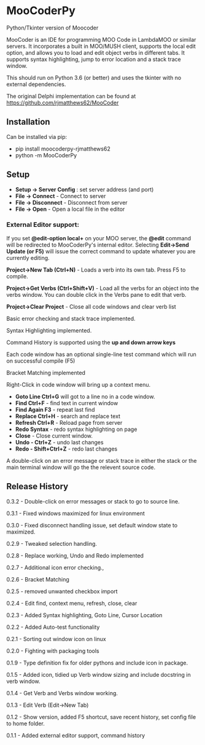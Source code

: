 # MooCoderPy
Python/Tkinter version of Moocoder

MooCoder is an IDE for programming MOO Code in LambdaMOO or similar servers. It incorporates a built in
MOO/MUSH client, supports the local edit option, and allows you to load and edit object verbs in different tabs.
It supports syntax highlighting, jump to error location and a stack trace window.

This should run on Python 3.6 (or better) and uses the tkinter with no external dependencies.

The original Delphi implementation can be found at https://github.com/rjmatthews62/MooCoder

## Installation ##
Can be installed via pip:
* pip install moocoderpy-rjmatthews62
* python -m MooCoderPy
## Setup ##
* **Setup -> Server Config** : set server address (and port) 
* **File -> Connect** - Connect to server
* **File -> Disconnect** - Disconnect from server
* **File -> Open** - Open a local file in the editor

### External Editor support: ###

If you set **@edit-option local+** on your MOO server, the **@edit** command will be redirected to MooCoderPy's internal editor.
Selecting **Edit->Send Update (or F5)** will issue the correct command to update whatever you are currently editing.

**Project->New Tab (Ctrl+N)** - Loads a verb into its own tab. Press F5 to compile.

**Project->Get Verbs (Ctrl+Shift+V)** - Load all the verbs for an object into the verbs window.
    You can double click in the Verbs pane to edit that verb.

**Project->Clear Project** - Close all code windows and clear verb list

Basic error checking and stack trace implemented.

Syntax Highlighting implemented.

Command History is supported using the **up and down arrow keys**

Each code window has an optional single-line test command which will run on successful compile (F5)

Bracket Matching implemented

Right-Click in code window will bring up a context menu.
* **Goto Line Ctrl+G** will got to a line no in a code window.
* **Find Ctrl+F** - find text in current window
* **Find Again F3** - repeat last find
* **Replace Ctrl+H** - search and replace text
* **Refresh Ctrl+R** - Reload page from server
* **Redo Syntax** - redo syntax highlighting on page
* **Close** - Close current window.
* **Undo - Ctrl+Z** - undo last changes
* **Redo - Shift+Ctrl+Z** - redo last changes

A double-click on an error message or stack trace in either the stack or the main terminal window will go the the relevent source code.

## Release History ##
0.3.2 - Double-click on error messages or stack to go to source line.

0.3.1 - Fixed windows maximized for linux environment

0.3.0 - Fixed disconnect handling issue, set default window state to maximized.

0.2.9 - Tweaked selection handling.

0.2.8 - Replace working, Undo and Redo implemented

0.2.7 - Additional icon error checking.,

0.2.6 - Bracket Matching

0.2.5 - removed unwanted checkbox import

0.2.4 - Edit find, context menu, refresh, close, clear

0.2.3 - Added Syntax highlighting, Goto Line, Cursor Location

0.2.2 - Added Auto-test functionality

0.2.1 - Sorting out window icon on linux

0.2.0 - Fighting with packaging tools

0.1.9 - Type definition fix for older pythons and include icon in package.

0.1.5 - Added icon, tidied up Verb window sizing and include docstring in verb window.

0.1.4 - Get Verb and Verbs window working.

0.1.3 - Edit Verb (Edit->New Tab)

0.1.2 - Show version, added F5 shortcut, save recent history, set config file to home folder.

0.1.1 - Added external editor support, command history
